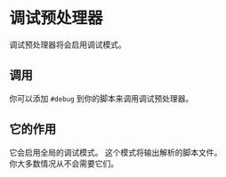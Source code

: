 # 调试预处理器

调试预处理器将会启用调试模式。

## 调用

你可以添加 `#debug` 到你的脚本来调用调试预处理器。

## 它的作用

它会启用全局的调试模式。 这个模式将输出解析的脚本文件。  
你大多数情况从不会需要它们。